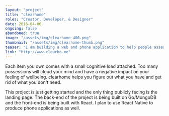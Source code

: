 ```yaml
---
layout: "project"
title: "clearhome"
roles: "Creator, Developer, & Designer"
date: 2016-04-06
ongoing: false
abandoned: true
image: "/assets/img/clearhome-400.png"
thumbnail: "/assets/img/clearhome-thumb.png"
teaser: "I am building a web and phone application to help people assess what they own and help get rid of the stuff they don't need."
link: "http://www.clearho.me"
---
```


Each item you own comes with a small cognitive load attached. Too many possessions will cloud your mind and have a negative impact on your feeling of wellbeing. clearhome helps you figure out what you have and get rid of what you don't need.

This project is just getting started and the only thing publicly facing is the landing page. The back-end of the project is being built on Go/MongoDB and the front-end is being built with React. I plan to use React Native to produce phone applications as well.
